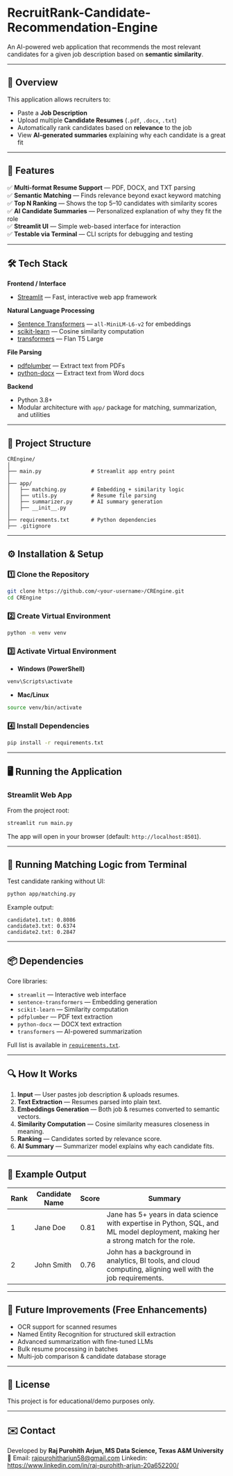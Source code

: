 # RecruitRank-Candidate-Recommendation-Engine


An AI-powered web application that recommends the most relevant candidates for a given job description based on **semantic similarity**.  

---

## 📌 Overview

This application allows recruiters to:
- Paste a **Job Description**
- Upload multiple **Candidate Resumes** (`.pdf`, `.docx`, `.txt`)
- Automatically rank candidates based on **relevance** to the job
- View **AI-generated summaries** explaining why each candidate is a great fit

---

## 🚀 Features

✅ **Multi-format Resume Support** — PDF, DOCX, and TXT parsing  
✅ **Semantic Matching** — Finds relevance beyond exact keyword matching  
✅ **Top N Ranking** — Shows the top 5–10 candidates with similarity scores  
✅ **AI Candidate Summaries** — Personalized explanation of why they fit the role  
✅ **Streamlit UI** — Simple web-based interface for interaction  
✅ **Testable via Terminal** — CLI scripts for debugging and testing  

---

## 🛠 Tech Stack

**Frontend / Interface**
- [Streamlit](https://streamlit.io/) — Fast, interactive web app framework

**Natural Language Processing**
- [Sentence Transformers](https://www.sbert.net/) — `all-MiniLM-L6-v2` for embeddings
- [scikit-learn](https://scikit-learn.org/) — Cosine similarity computation
- [transformers](https://huggingface.co/transformers/) — Flan T5 Large

**File Parsing**
- [pdfplumber](https://github.com/jsvine/pdfplumber) — Extract text from PDFs
- [python-docx](https://python-docx.readthedocs.io/) — Extract text from Word docs

**Backend**
- Python 3.8+  
- Modular architecture with `app/` package for matching, summarization, and utilities

---

## 📂 Project Structure

```
CREngine/
│
├── main.py                # Streamlit app entry point
│
├── app/
│   ├── matching.py        # Embedding + similarity logic
│   ├── utils.py           # Resume file parsing
│   ├── summarizer.py      # AI summary generation
│   ├── __init__.py
│
├── requirements.txt       # Python dependencies
├── .gitignore
```

---

## ⚙️ Installation & Setup

### **1️⃣ Clone the Repository**
```bash
git clone https://github.com/<your-username>/CREngine.git
cd CREngine
```

### **2️⃣ Create Virtual Environment**
```bash
python -m venv venv
```

### **3️⃣ Activate Virtual Environment**
- **Windows (PowerShell)**
```bash
venv\Scripts\activate
```
- **Mac/Linux**
```bash
source venv/bin/activate
```

### **4️⃣ Install Dependencies**
```bash
pip install -r requirements.txt
```

---

## 🖥️ Running the Application

### **Streamlit Web App**
From the project root:
```bash
streamlit run main.py
```
The app will open in your browser (default: `http://localhost:8501`).

---

## 🧪 Running Matching Logic from Terminal

Test candidate ranking without UI:
```bash
python app/matching.py
```

Example output:
```
candidate1.txt: 0.8086
candidate3.txt: 0.6374
candidate2.txt: 0.2847
```

---

## 📦 Dependencies

Core libraries:
- `streamlit` — Interactive web interface
- `sentence-transformers` — Embedding generation
- `scikit-learn` — Similarity computation
- `pdfplumber` — PDF text extraction
- `python-docx` — DOCX text extraction
- `transformers` — AI-powered summarization

Full list is available in [`requirements.txt`](requirements.txt).

---

## 🔍 How It Works

1. **Input** — User pastes job description & uploads resumes.
2. **Text Extraction** — Resumes parsed into plain text.
3. **Embeddings Generation** — Both job & resumes converted to semantic vectors.
4. **Similarity Computation** — Cosine similarity measures closeness in meaning.
5. **Ranking** — Candidates sorted by relevance score.
6. **AI Summary** — Summarizer model explains why each candidate fits.

---

## 📌 Example Output

| Rank | Candidate Name | Score  | Summary |
|------|---------------|--------|---------|
| 1    | Jane Doe      | 0.81   | Jane has 5+ years in data science with expertise in Python, SQL, and ML model deployment, making her a strong match for the role. |
| 2    | John Smith    | 0.76   | John has a background in analytics, BI tools, and cloud computing, aligning well with the job requirements. |


---

## 🚀 Future Improvements (Free Enhancements)

- OCR support for scanned resumes  
- Named Entity Recognition for structured skill extraction  
- Advanced summarization with fine-tuned LLMs  
- Bulk resume processing in batches  
- Multi-job comparison & candidate database storage

---

## 📜 License

This project is for educational/demo purposes only.

---

## ✉️ Contact

Developed by **Raj Purohith Arjun, MS Data Science, Texas A&M University**  
📧 Email: rajpurohitharjun58@gmail.com
Linkedin: https://www.linkedin.com/in/raj-purohith-arjun-20a652200/
